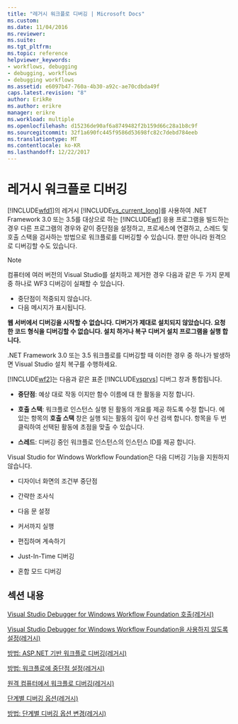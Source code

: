 ```yaml
---
title: "레거시 워크플로 디버깅 | Microsoft Docs"
ms.custom: 
ms.date: 11/04/2016
ms.reviewer: 
ms.suite: 
ms.tgt_pltfrm: 
ms.topic: reference
helpviewer_keywords:
- workflows, debugging
- debugging, workflows
- debugging workflows
ms.assetid: e6097b47-760a-4b30-a92c-ae70cdbda49f
caps.latest.revision: "8"
author: ErikRe
ms.author: erikre
manager: erikre
ms.workload: multiple
ms.openlocfilehash: d15236de90af6a8749482f2b159d66c28a1b8c9f
ms.sourcegitcommit: 32f1a690fc445f9586d53698fc82c7debd784eeb
ms.translationtype: MT
ms.contentlocale: ko-KR
ms.lasthandoff: 12/22/2017
---
```

# <a name="debugging-legacy-workflows"></a>레거시 워크플로 디버깅
[!INCLUDE[wfd1](../workflow-designer/includes/wfd1_md.md)]의 레거시 [!INCLUDE[vs_current_long](../misc/includes/vs_current_long_md.md)]를 사용하여 .NET Framework 3.0 또는 3.5를 대상으로 하는 [!INCLUDE[wf](../workflow-designer/includes/wf_md.md)] 응용 프로그램을 빌드하는 경우 다른 프로그램의 경우와 같이 중단점을 설정하고, 프로세스에 연결하고, 스레드 및 호출 스택을 검사하는 방법으로 워크플로를 디버깅할 수 있습니다. 뿐만 아니라 원격으로 디버깅할 수도 있습니다.  
  
> [!NOTE]
>  컴퓨터에 여러 버전의 Visual Studio를 설치하고 제거한 경우 다음과 같은 두 가지 문제 중 하나로 WF3 디버깅이 실패할 수 있습니다.  
>   
>  -   중단점이 적중되지 않습니다.  
> -   다음 메시지가 표시됩니다.  
>   
>  **웹 서버에서 디버깅을 시작할 수 없습니다. 디버거가 제대로 설치되지 않았습니다.  요청한 코드 형식을 디버깅할 수 없습니다.  설치 하거나 복구 디버거 설치 프로그램을 실행 합니다.**  
>   
>  .NET Framework 3.0 또는 3.5 워크플로를 디버깅할 때 이러한 경우 중 하나가 발생하면 Visual Studio 설치 복구를 수행하세요.  
  
 [!INCLUDE[wf2](../workflow-designer/includes/wf2_md.md)]는 다음과 같은 표준 [!INCLUDE[vsprvs](../code-quality/includes/vsprvs_md.md)] 디버그 창과 통합됩니다.  
  
-   **중단점**: 예상 대로 작동 이지만 함수 이름에 대 한 활동을 지정 합니다.  
  
-   **호출 스택**: 워크플로 인스턴스 실행 된 활동의 개요를 제공 하도록 수정 합니다. 에 있는 항목의 **호출 스택** 창은 실행 되는 활동의 깊이 우선 검색 합니다. 항목을 두 번 클릭하여 선택된 활동에 초점을 맞출 수 있습니다.  
  
-   **스레드**: 디버깅 중인 워크플로 인스턴스의 인스턴스 ID를 제공 합니다.  
  
 Visual Studio for Windows Workflow Foundation은 다음 디버깅 기능을 지원하지 않습니다.  
  
-   디자이너 화면의 조건부 중단점  
  
-   간략한 조사식  
  
-   다음 문 설정  
  
-   커서까지 실행  
  
-   편집하며 계속하기  
  
-   Just-In-Time 디버깅  
  
-   혼합 모드 디버깅  
  
## <a name="in-this-section"></a>섹션 내용  
 [Visual Studio Debugger for Windows Workflow Foundation 호출(레거시)](../workflow-designer/invoking-the-visual-studio-debugger-for-windows-workflow-foundation-legacy.md)  
  
 [Visual Studio Debugger for Windows Workflow Foundation을 사용하지 않도록 설정(레거시)](../workflow-designer/disabling-the-visual-studio-debugger-for-windows-workflow-foundation-legacy.md)  
  
 [방법: ASP.NET 기반 워크플로 디버깅(레거시)](../workflow-designer/how-to-debug-aspnet-based-workflows-legacy.md)  
  
 [방법: 워크플로에 중단점 설정(레거시)](../workflow-designer/how-to-set-breakpoints-in-workflows-legacy.md)  
  
 [원격 컴퓨터에서 워크플로 디버깅(레거시)](../workflow-designer/debugging-workflows-from-a-remote-computer-legacy.md)  
  
 [단계별 디버깅 옵션(레거시)](../workflow-designer/debug-stepping-options-legacy.md)  
  
 [방법: 단계별 디버깅 옵션 변경(레거시)](../workflow-designer/how-to-change-the-debug-stepping-option-legacy.md)